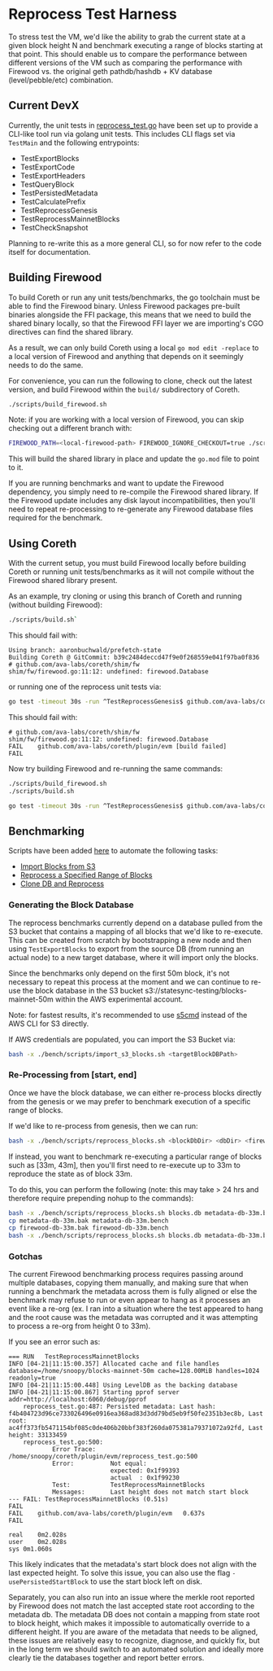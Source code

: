 # Reprocess Test Harness

To stress test the VM, we'd like the ability to grab the current state at a given block height N and benchmark executing a range of blocks starting at that point. This should enable us to compare the performance between different versions of the VM such as comparing the performance with Firewood vs. the original geth pathdb/hashdb + KV database (level/pebble/etc) combination.

## Current DevX

Currently, the unit tests in [reprocess_test.go](./reprocess_test.go) have been set up to provide a CLI-like tool run via golang unit tests. This includes CLI flags set via `TestMain` and the following entrypoints:

- TestExportBlocks
- TestExportCode
- TestExportHeaders
- TestQueryBlock
- TestPersistedMetadata
- TestCalculatePrefix
- TestReprocessGenesis
- TestReprocessMainnetBlocks
- TestCheckSnapshot

Planning to re-write this as a more general CLI, so for now refer to the code itself for documentation.

## Building Firewood

To build Coreth or run any unit tests/benchmarks, the go toolchain must be able to find the Firewood binary. Unless Firewood packages pre-built binaries alongside the FFI package, this means that we need to build the shared binary locally, so that the Firewood FFI layer we are importing's CGO directives can find the shared library.

As a result, we can only build Coreth using a local `go mod edit -replace` to a local version of Firewood and anything that depends on it seemingly needs to do the same.

For convenience, you can run the following to clone, check out the latest version, and build Firewood within the `build/` subdirectory of Coreth.

```bash
./scripts/build_firewood.sh
```

Note: if you are working with a local version of Firewood, you can skip checking out a different branch with:

```bash
FIREWOOD_PATH=<local-firewood-path> FIREWOOD_IGNORE_CHECKOUT=true ./scripts/build_firewood.sh
```

This will build the shared library in place and update the `go.mod` file to point to it.

If you are running benchmarks and want to update the Firewood dependency, you simply need to re-compile the Firewood shared library. If the Firewood update includes any disk layout incompatibilities, then you'll need to repeat re-processing to re-generate any Firewood database files required for the benchmark.

## Using Coreth

With the current setup, you must build Firewood locally before building Coreth or running unit tests/benchmarks as it will not compile without the Firewood shared library present.

As an example, try cloning or using this branch of Coreth and running (without building Firewood):

```bash
./scripts/build.sh`
```

This should fail with:

```
Using branch: aaronbuchwald/prefetch-state
Building Coreth @ GitCommit: b39c2484deccd47f9e0f268559e041f97ba0f836
# github.com/ava-labs/coreth/shim/fw
shim/fw/firewood.go:11:12: undefined: firewood.Database
```

or running one of the reprocess unit tests via:

```bash
go test -timeout 30s -run ^TestReprocessGenesis$ github.com/ava-labs/coreth/plugin/evm -timeout=15s
```

This should fail with:

```
# github.com/ava-labs/coreth/shim/fw
shim/fw/firewood.go:11:12: undefined: firewood.Database
FAIL    github.com/ava-labs/coreth/plugin/evm [build failed]
FAIL
```

Now try building Firewood and re-running the same commands:

```bash
./scripts/build_firewood.sh
./scripts/build.sh
```

```bash
go test -timeout 30s -run ^TestReprocessGenesis$ github.com/ava-labs/coreth/plugin/evm -timeout=15s
```

## Benchmarking

Scripts have been added [here](../../bench/scripts) to automate the following tasks:

- [Import Blocks from S3](../../bench/scripts/import_s3_blocks.sh)
- [Reprocess a Specified Range of Blocks](../../bench/scripts/reprocess_blocks.sh)
- [Clone DB and Reprocess](../../bench/scripts/reprocess_snoopy.sh)

### Generating the Block Database

The reprocess benchmarks currently depend on a database pulled from the S3 bucket that contains a mapping of all blocks that we'd like to re-execute. This can be created from scratch by bootstrapping a new node and then using `TestExportBlocks` to export from the source DB (from running an actual node) to a new target database, where it will import only the blocks.

Since the benchmarks only depend on the first 50m block, it's not necessary to repeat this process at the moment and we can continue to re-use the block database in the S3 bucket s3://statesync-testing/blocks-mainnet-50m within the AWS experimental account.

Note: for fastest results, it's recommended to use [s5cmd](https://github.com/peak/s5cmd) instead of the AWS CLI for S3 directly.

If AWS credentials are populated, you can import the S3 Bucket via:

```bash
bash -x ./bench/scripts/import_s3_blocks.sh <targetBlockDBPath>
```

### Re-Processing from [start, end]

Once we have the block database, we can either re-process blocks directly from the genesis or we may prefer to benchmark execution of a specific range of blocks.

If we'd like to re-process from genesis, then we can run:

```bash
bash -x ./bench/scripts/reprocess_blocks.sh <blockDbDir> <dbDir> <firewoodDbFile> 0 <endBlock>
```

If instead, you want to benchmark re-executing a particular range of blocks such as [33m, 43m], then you'll first need to re-execute up to 33m to reproduce the state as of block 33m.

To do this, you can perform the following (note: this may take > 24 hrs and therefore require prepending nohup to the commands):

```bash
bash -x ./bench/scripts/reprocess_blocks.sh blocks.db metadata-db-33m.bak firewood-db-33m.bak 0 33000000
cp metadata-db-33m.bak metadata-db-33m.bench
cp firewood-db-33m.bak firewood-db-33m.bench
bash -x ./bench/scripts/reprocess_blocks.sh blocks.db metadata-db-33m.bench firewood-db-33m.bench 33000000 43000000
```

### Gotchas

The current Firewood benchmarking process requires passing around multiple databases, copying them manually, and making sure that when running a benchmark the metadata across them is fully aligned or else the benchmark may refuse to run or even appear to hang as it processes an event like a re-org (ex. I ran into a situation where the test appeared to hang and the root cause was the metadata was corrupted and it was attempting to process a re-org from height 0 to 33m).

If you see an error such as:

```
=== RUN   TestReprocessMainnetBlocks
INFO [04-21|11:15:00.357] Allocated cache and file handles         database=/home/snoopy/blocks-mainnet-50m cache=128.00MiB handles=1024 readonly=true
INFO [04-21|11:15:00.448] Using LevelDB as the backing database
INFO [04-21|11:15:00.867] Starting pprof server                    addr=http://localhost:6060/debug/pprof
    reprocess_test.go:487: Persisted metadata: Last hash: f4b404723d96ce733026496e0916ea368ad83d3dd79bd5eb9f50fe2351b3ec8b, Last root: ac4ff373fb5471154bf085c0de406b20bbf383f260da075381a79371072a92fd, Last height: 33133459
    reprocess_test.go:500: 
        	Error Trace:	/home/snoopy/coreth/plugin/evm/reprocess_test.go:500
        	Error:      	Not equal: 
        	            	expected: 0x1f99393
        	            	actual  : 0x1f99230
        	Test:       	TestReprocessMainnetBlocks
        	Messages:   	Last height does not match start block
--- FAIL: TestReprocessMainnetBlocks (0.51s)
FAIL
FAIL	github.com/ava-labs/coreth/plugin/evm	0.637s
FAIL

real	0m2.028s
user	0m2.028s
sys	0m1.060s
```

This likely indicates that the metadata's start block does not align with the last expected height. To solve this issue, you can also use the flag `-usePersistedStartBlock` to use the start block left on disk.

Separately, you can also run into an issue where the merkle root reported by Firewood does not match the last accepted state root according to the metadata db. The metadata DB does not contain a mapping from state root to block height, which makes it impossible to automatically override to a different height. If you are aware of the metadata that needs to be aligned, these issues are relatively easy to recognize, diagnose, and quickly fix, but in the long term we should switch to an automated solution and ideally more clearly tie the databases together and report better errors.
